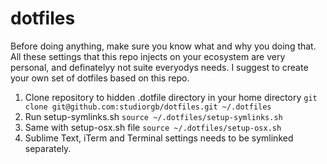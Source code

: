 # dotfiles

Before doing anything, make sure you know what and why you doing that. All these settings that this repo injects on your ecosystem are very personal, and definatelyy not suite everyodys needs. I suggest to create your own set of dotfiles based on this repo.

1. Clone repository to hidden .dotfile directory in your home directory
```git clone git@github.com:studiorgb/dotfiles.git ~/.dotfiles```
2. Run setup-symlinks.sh
```source ~/.dotfiles/setup-symlinks.sh```
3. Same with setup-osx.sh file
```source ~/.dotfiles/setup-osx.sh```
4. Sublime Text, iTerm and Terminal settings needs to be symlinked separately.
